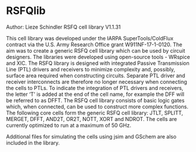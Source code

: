 # RSFQlib
Author: Lieze Schindler
RSFQ cell library V1.1.31


This cell library was developed under the IARPA SuperTools/ColdFlux contract via the U.S. Army Research Office grant W911NF-17-1-0120. The aim was to create a generic RSFQ cell library which can be used by circuit designers. 
The libraries were developed using open-source tools - WRspice and XIC. 
The RSFQ library is designed with integrated Passive Transmission Line (PTL) drivers and receivers to minimize complexity and, possibly, surface area required when constructing circuits. Separate PTL driver and receiver interconnects are therefore no longer necessary when connecting the cells to PTLs. To indicate the integration of PTL drivers and receivers, the letter ‘T’ is added at the end of the cell name, for example the DFF will be referred to as DFFT.
The RSFQ cell library consists of basic logic gates which, when connected, can be used to construct more complex functions. The following core cells form the generic RSFQ cell library: JTLT, SPLITT, MERGET, DFFT, AND2T, OR2T, NOTT, XORT and NDROT. The cells are currently optimized to run at a maximum of 50 GHz.

Additional files for simulating the cells using jsim  and GSchem are also included in the library.